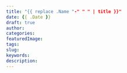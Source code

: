 ```yaml
---
title: "{{ replace .Name "-" " " | title }}"
date: {{ .Date }}
draft: true
author: 
categories:
featuredImage: 
tags:
slug: 
keywords:
description: 
---
```

